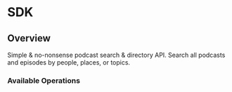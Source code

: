 # SDK

## Overview

Simple & no-nonsense podcast search & directory API. Search all podcasts and episodes by people, places, or topics.


### Available Operations

